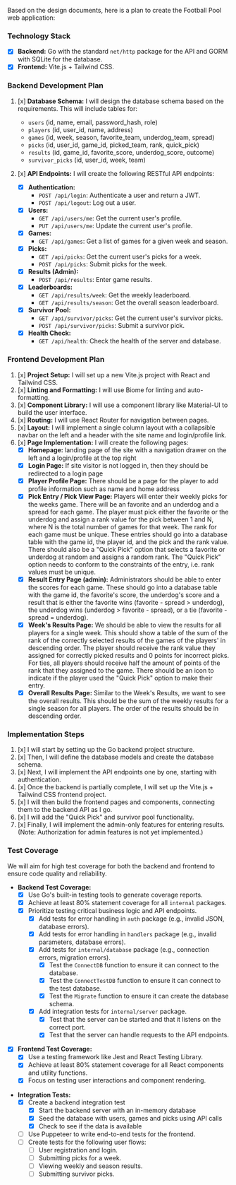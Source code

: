 Based on the design documents, here is a plan to create the Football Pool web application:

### Technology Stack

*   [x] **Backend:** Go with the standard `net/http` package for the API and GORM with SQLite for the database.
*   [x] **Frontend:** Vite.js + Tailwind CSS.

### Backend Development Plan

1.  [x] **Database Schema:** I will design the database schema based on the requirements. This will include tables for:
    *   `users` (id, name, email, password_hash, role)
    *   `players` (id, user_id, name, address)
    *   `games` (id, week, season, favorite_team, underdog_team, spread)
    *   `picks` (id, user_id, game_id, picked_team, rank, quick_pick)
    *   `results` (id, game_id, favorite_score, underdog_score, outcome)
    *   `survivor_picks` (id, user_id, week, team)

2.  [x] **API Endpoints:** I will create the following RESTful API endpoints:
    *   [x] **Authentication:**
        *   `POST /api/login`: Authenticate a user and return a JWT.
        *   `POST /api/logout`: Log out a user.
    *   [x] **Users:**
        *   `GET /api/users/me`: Get the current user's profile.
        *   `PUT /api/users/me`: Update the current user's profile.
    *   [x] **Games:**
        *   `GET /api/games`: Get a list of games for a given week and season.
    *   [x] **Picks:**
        *   `GET /api/picks`: Get the current user's picks for a week.
        *   `POST /api/picks`: Submit picks for the week.
    *   [x] **Results (Admin):**
        *   `POST /api/results`: Enter game results.
    *   [x] **Leaderboards:**
        *   `GET /api/results/week`: Get the weekly leaderboard.
        *   `GET /api/results/season`: Get the overall season leaderboard.
    *   [x] **Survivor Pool:**
        *   `GET /api/survivor/picks`: Get the current user's survivor picks.
        *   `POST /api/survivor/picks`: Submit a survivor pick.
    *   [x] **Health Check:**
        *   `GET /api/health`: Check the health of the server and database.

### Frontend Development Plan

1.  [x] **Project Setup:** I will set up a new Vite.js project with React and Tailwind CSS.
2.  [x] **Linting and Formatting:** I will use Biome for linting and auto-formatting.
3.  [x] **Component Library:** I will use a component library like Material-UI to build the user interface.
4.  [x] **Routing:** I will use React Router for navigation between pages.
5.  [x] **Layout:** I will implement a single column layout with a collapsible navbar on the left and a header with the site name and login/profile link.
6.  [x] **Page Implementation:** I will create the following pages:
    *   [x] **Homepage:** landing page of the site with a navigation drawer on the left and a login/profile at the top right
    *   [x] **Login Page:** If site visitor is not logged in, then they should be redirected to a login page
    *   [x] **Player Profile Page:** There should be a page for the player to add profile information such as name and home address
    *   [x] **Pick Entry / Pick View Page:** Players will enter their weekly picks for the weeks game.  There will be an favorite and an underdog and a spread for each game.  The player must pick either the favorite or the underdog and assign a rank value for the pick between 1 and N, where N is the total number of games for that week.  The rank for each game must be unique.  These entries should go into a database table with the game id, the player id, and the pick and the rank value. There should also be a "Quick Pick" option that selects a favorite or underdog at random and assigns a random rank.  The "Quick Pick" option needs to conform to the constraints of the entry, i.e. rank values must be unique.
    *   [x] **Result Entry Page (admin):** Administrators should be able to enter the scores for each game.  These should go into a database table with the game id, the favorite's score, the underdog's score and a result that is either the favorite wins (favorite - spread > underdog), the underdog wins (underdog > favorite - spread), or a tie (favorite - spread = underdog).
    *   [x] **Week's Results Page:** We should be able to view the results for all players for a single week.  This should show a table of the sum of the rank of the correctly selected results of the games of the players' in descending order.  The player should receive the rank value they assigned for correctly picked results and 0 points for incorrect picks.  For ties, all players should receive half the amount of points of the rank that they assigned to the game.  There should be an icon to indicate if the player used the "Quick Pick" option to make their entry.
    *   [x] **Overall Results Page:** Similar to the Week's Results, we want to see the overall results.  This should be the sum of the weekly results for a single season for all players.  The order of the results should be in descending order.

### Implementation Steps

1.  [x] I will start by setting up the Go backend project structure.
2.  [x] Then, I will define the database models and create the database schema.
3.  [x] Next, I will implement the API endpoints one by one, starting with authentication.
4.  [x] Once the backend is partially complete, I will set up the Vite.js + Tailwind CSS frontend project.
5.  [x] I will then build the frontend pages and components, connecting them to the backend API as I go.
6.  [x] I will add the "Quick Pick" and survivor pool functionality.
7.  [x] Finally, I will implement the admin-only features for entering results. (Note: Authorization for admin features is not yet implemented.)

### Test Coverage

We will aim for high test coverage for both the backend and frontend to ensure code quality and reliability.

*   **Backend Test Coverage:**
    *   [x] Use Go's built-in testing tools to generate coverage reports.
    *   [x] Achieve at least 80% statement coverage for all `internal` packages.
    *   [x] Prioritize testing critical business logic and API endpoints.
        *   [x] Add tests for error handling in `auth` package (e.g., invalid JSON, database errors).
        *   [x] Add tests for error handling in `handlers` package (e.g., invalid parameters, database errors).
        *   [x] Add tests for `internal/database` package (e.g., connection errors, migration errors).
            *   [x] Test the `ConnectDB` function to ensure it can connect to the database.
            *   [x] Test the `ConnectTestDB` function to ensure it can connect to the test database.
            *   [x] Test the `Migrate` function to ensure it can create the database schema.
        *   [x] Add integration tests for `internal/server` package.
            *   [x] Test that the server can be started and that it listens on the correct port.
            *   [x] Test that the server can handle requests to the API endpoints.
*   [x] **Frontend Test Coverage:**
    *   [x] Use a testing framework like Jest and React Testing Library.
    *   [x] Achieve at least 80% statement coverage for all React components and utility functions.
    *   [x] Focus on testing user interactions and component rendering.
*   **Integration Tests:**
    *   [x] Create a backend integration test
        *   [x] Start the backend server with an in-memory database
        *   [x] Seed the database with users, games and picks using API calls
        *   [x] Check to see if the data is available
    *   [ ] Use Puppeteer to write end-to-end tests for the frontend.
    *   [ ] Create tests for the following user flows:
        *   [ ] User registration and login.
        *   [ ] Submitting picks for a week.
        *   [ ] Viewing weekly and season results.
        *   [ ] Submitting survivor picks.